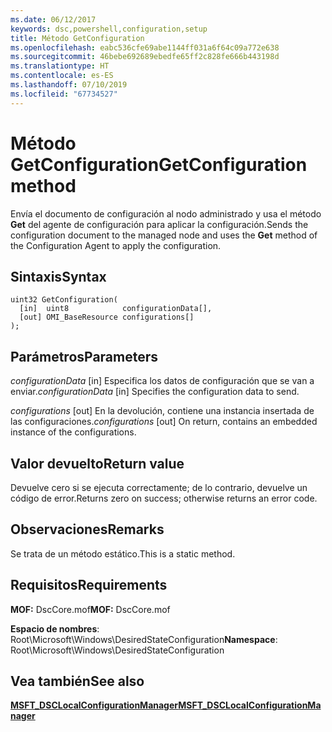 ```yaml
---
ms.date: 06/12/2017
keywords: dsc,powershell,configuration,setup
title: Método GetConfiguration
ms.openlocfilehash: eabc536cfe69abe1144ff031a6f64c09a772e638
ms.sourcegitcommit: 46bebe692689ebedfe65ff2c828fe666b443198d
ms.translationtype: HT
ms.contentlocale: es-ES
ms.lasthandoff: 07/10/2019
ms.locfileid: "67734527"
---
```

# <a name="getconfiguration-method"></a><span data-ttu-id="60c19-103">Método GetConfiguration</span><span class="sxs-lookup"><span data-stu-id="60c19-103">GetConfiguration method</span></span>

<span data-ttu-id="60c19-104">Envía el documento de configuración al nodo administrado y usa el método **Get** del agente de configuración para aplicar la configuración.</span><span class="sxs-lookup"><span data-stu-id="60c19-104">Sends the configuration document to the managed node and uses the **Get** method of the Configuration Agent to apply the configuration.</span></span>

## <a name="syntax"></a><span data-ttu-id="60c19-105">Sintaxis</span><span class="sxs-lookup"><span data-stu-id="60c19-105">Syntax</span></span>

```mof
uint32 GetConfiguration(
  [in]  uint8            configurationData[],
  [out] OMI_BaseResource configurations[]
);
```

## <a name="parameters"></a><span data-ttu-id="60c19-106">Parámetros</span><span class="sxs-lookup"><span data-stu-id="60c19-106">Parameters</span></span>

<span data-ttu-id="60c19-107">*configurationData* \[in\] Especifica los datos de configuración que se van a enviar.</span><span class="sxs-lookup"><span data-stu-id="60c19-107">*configurationData* \[in\] Specifies the configuration data to send.</span></span>

<span data-ttu-id="60c19-108">*configurations* \[out\] En la devolución, contiene una instancia insertada de las configuraciones.</span><span class="sxs-lookup"><span data-stu-id="60c19-108">*configurations* \[out\] On return, contains an embedded instance of the configurations.</span></span>

## <a name="return-value"></a><span data-ttu-id="60c19-109">Valor devuelto</span><span class="sxs-lookup"><span data-stu-id="60c19-109">Return value</span></span>

<span data-ttu-id="60c19-110">Devuelve cero si se ejecuta correctamente; de lo contrario, devuelve un código de error.</span><span class="sxs-lookup"><span data-stu-id="60c19-110">Returns zero on success; otherwise returns an error code.</span></span>

## <a name="remarks"></a><span data-ttu-id="60c19-111">Observaciones</span><span class="sxs-lookup"><span data-stu-id="60c19-111">Remarks</span></span>

<span data-ttu-id="60c19-112">Se trata de un método estático.</span><span class="sxs-lookup"><span data-stu-id="60c19-112">This is a static method.</span></span>

## <a name="requirements"></a><span data-ttu-id="60c19-113">Requisitos</span><span class="sxs-lookup"><span data-stu-id="60c19-113">Requirements</span></span>

<span data-ttu-id="60c19-114">**MOF:** DscCore.mof</span><span class="sxs-lookup"><span data-stu-id="60c19-114">**MOF:** DscCore.mof</span></span>

<span data-ttu-id="60c19-115">**Espacio de nombres**: Root\Microsoft\Windows\DesiredStateConfiguration</span><span class="sxs-lookup"><span data-stu-id="60c19-115">**Namespace**: Root\Microsoft\Windows\DesiredStateConfiguration</span></span>

## <a name="see-also"></a><span data-ttu-id="60c19-116">Vea también</span><span class="sxs-lookup"><span data-stu-id="60c19-116">See also</span></span>

[<span data-ttu-id="60c19-117">**MSFT_DSCLocalConfigurationManager**</span><span class="sxs-lookup"><span data-stu-id="60c19-117">**MSFT_DSCLocalConfigurationManager**</span></span>](msft-dsclocalconfigurationmanager.md)
